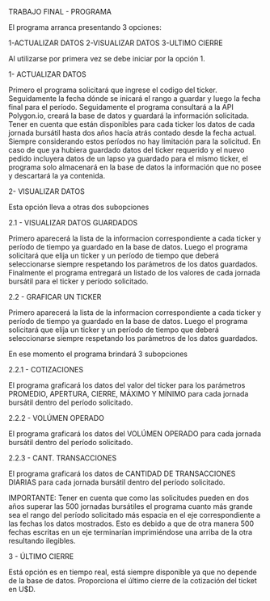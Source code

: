 TRABAJO FINAL - PROGRAMA

El programa arranca presentando 3 opciones:

1-ACTUALIZAR DATOS
2-VISUALIZAR DATOS
3-ULTIMO CIERRE

Al utilizarse por primera vez se debe iniciar por la opción 1.

1- ACTUALIZAR DATOS

Primero el programa solicitará que ingrese el codigo del ticker.
Seguidamente la fecha dónde se inicará el rango a guardar y luego la fecha final para el período.
Seguidamente el programa consultará a la API Polygon.io, creará la base de datos y guardará la información solicitada.
Tener en cuenta que están disponibles para cada ticker los datos de cada jornada bursátil hasta dos años hacía atrás contado desde la fecha actual.
Siempre considerando estos períodos no hay limitación para la solicitud. En caso de que ya hubiera guardado datos del ticker requerido y el nuevo pedido incluyera datos de un lapso ya guardado para el mismo ticker, el programa solo almacenará en la base de datos la información que no posee y descartará la ya contenida.

2- VISUALIZAR DATOS

Esta opción lleva a otras dos subopciones

2.1 - VISUALIZAR DATOS GUARDADOS

Primero aparecerá la lista de la informacion correspondiente a cada ticker y período de tiempo ya guardado en la base de datos.
Luego el programa solicitará que elija un ticker y un período de tiempo que deberá seleccionarse siempre respetando los parámetros de los datos guardados.
Finalmente el programa entregará un listado de los valores de cada jornada bursátil para el ticker y período solicitado.

2.2 - GRAFICAR UN TICKER

Primero aparecerá la lista de la informacion correspondiente a cada ticker y período de tiempo ya guardado en la base de datos.
Luego el programa solicitará que elija un ticker y un período de tiempo que deberá seleccionarse siempre respetando los parámetros de los datos guardados.

En ese momento el programa brindará 3 subopciones

2.2.1 - COTIZACIONES

El programa graficará los datos del valor del ticker para los parámetros PROMEDIO, APERTURA, CIERRE, MÁXIMO Y MÍNIMO para cada jornada bursátil dentro del período solicitado.

2.2.2 - VOLÚMEN OPERADO

El programa graficará los datos del VOLÚMEN OPERADO para cada jornada bursátil dentro del período solicitado.

2.2.3 - CANT. TRANSACCIONES

El programa graficará los datos de CANTIDAD DE TRANSACCIONES DIARIAS para cada jornada bursátil dentro del período solicitado.

IMPORTANTE: Tener en cuenta que como las solicitudes pueden en dos años superar las 500 jornadas bursátiles el programa cuanto más grande sea el rango del período solicitado más espacia en el eje correspondiente a las fechas los datos mostrados. Esto es debido a que de otra manera 500 fechas escritas en un eje terminarían imprimiéndose una arriba de la otra resultando ilegibles.

3 - ÚLTIMO CIERRE

Está opción es en tiempo real, está siempre disponible ya que no depende de la base de datos.
Proporciona el último cierre de la cotización del ticket en U$D.

 





